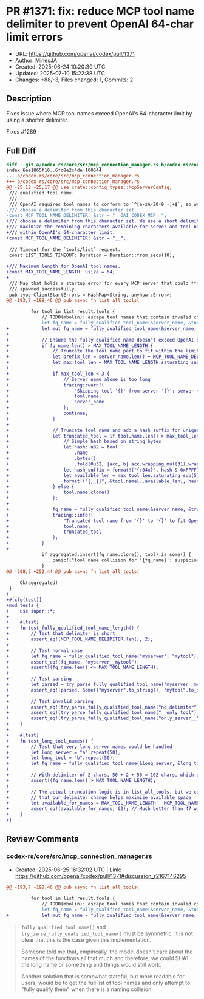 # PR #1371: fix: reduce MCP tool name delimiter to prevent OpenAI 64-char limit errors

- URL: https://github.com/openai/codex/pull/1371
- Author: MinesJA
- Created: 2025-06-24 10:20:30 UTC
- Updated: 2025-07-10 15:22:38 UTC
- Changes: +88/-3, Files changed: 1, Commits: 2

## Description

Fixes issue where MCP tool names exceed OpenAI's 64-character limit by using a shorter delimiter.

Fixes #1289

## Full Diff

```diff
diff --git a/codex-rs/core/src/mcp_connection_manager.rs b/codex-rs/core/src/mcp_connection_manager.rs
index 6ae1865f16..6fd8e2c4de 100644
--- a/codex-rs/core/src/mcp_connection_manager.rs
+++ b/codex-rs/core/src/mcp_connection_manager.rs
@@ -25,12 +25,17 @@ use crate::config_types::McpServerConfig;
 /// qualified tool name.
 ///
 /// OpenAI requires tool names to conform to `^[a-zA-Z0-9_-]+$`, so we must
-/// choose a delimiter from this character set.
-const MCP_TOOL_NAME_DELIMITER: &str = "__OAI_CODEX_MCP__";
+/// choose a delimiter from this character set. We use a short delimiter to
+/// maximize the remaining characters available for server and tool names
+/// within OpenAI's 64-character limit.
+const MCP_TOOL_NAME_DELIMITER: &str = "__";
 
 /// Timeout for the `tools/list` request.
 const LIST_TOOLS_TIMEOUT: Duration = Duration::from_secs(10);
 
+/// Maximum length for OpenAI tool names.
+const MAX_TOOL_NAME_LENGTH: usize = 64;
+
 /// Map that holds a startup error for every MCP server that could **not** be
 /// spawned successfully.
 pub type ClientStartErrors = HashMap<String, anyhow::Error>;
@@ -193,7 +198,46 @@ pub async fn list_all_tools(
 
         for tool in list_result.tools {
             // TODO(mbolin): escape tool names that contain invalid characters.
-            let fq_name = fully_qualified_tool_name(&server_name, &tool.name);
+            let mut fq_name = fully_qualified_tool_name(&server_name, &tool.name);
+
+            // Ensure the fully qualified name doesn't exceed OpenAI's limit
+            if fq_name.len() > MAX_TOOL_NAME_LENGTH {
+                // Truncate the tool name part to fit within the limit
+                let prefix_len = server_name.len() + MCP_TOOL_NAME_DELIMITER.len();
+                let max_tool_len = MAX_TOOL_NAME_LENGTH.saturating_sub(prefix_len);
+
+                if max_tool_len < 3 {
+                    // Server name alone is too long
+                    tracing::warn!(
+                        "Skipping tool '{}' from server '{}': server name too long for OpenAI limit",
+                        tool.name,
+                        server_name
+                    );
+                    continue;
+                }
+
+                // Truncate tool name and add a hash suffix for uniqueness
+                let truncated_tool = if tool.name.len() > max_tool_len {
+                    // Simple hash based on string bytes
+                    let hash: u32 = tool
+                        .name
+                        .bytes()
+                        .fold(0u32, |acc, b| acc.wrapping_mul(31).wrapping_add(b as u32));
+                    let hash_suffix = format!("{:04x}", hash & 0xFFFF); // Use lower 16 bits as 4-char hex
+                    let available_len = max_tool_len.saturating_sub(5); // 4 for hash + 1 for underscore
+                    format!("{}_{}", &tool.name[..available_len], hash_suffix)
+                } else {
+                    tool.name.clone()
+                };
+
+                fq_name = fully_qualified_tool_name(&server_name, &truncated_tool);
+                tracing::info!(
+                    "Truncated tool name from '{}' to '{}' to fit OpenAI limit",
+                    tool.name,
+                    truncated_tool
+                );
+            }
+
             if aggregated.insert(fq_name.clone(), tool).is_some() {
                 panic!("tool name collision for '{fq_name}': suspicious");
             }
@@ -208,3 +252,44 @@ pub async fn list_all_tools(
 
     Ok(aggregated)
 }
+
+#[cfg(test)]
+mod tests {
+    use super::*;
+
+    #[test]
+    fn test_fully_qualified_tool_name_length() {
+        // Test that delimiter is short
+        assert_eq!(MCP_TOOL_NAME_DELIMITER.len(), 2);
+
+        // Test normal case
+        let fq_name = fully_qualified_tool_name("myserver", "mytool");
+        assert_eq!(fq_name, "myserver__mytool");
+        assert!(fq_name.len() <= MAX_TOOL_NAME_LENGTH);
+
+        // Test parsing
+        let parsed = try_parse_fully_qualified_tool_name("myserver__mytool");
+        assert_eq!(parsed, Some(("myserver".to_string(), "mytool".to_string())));
+
+        // Test invalid parsing
+        assert_eq!(try_parse_fully_qualified_tool_name("no_delimiter"), None);
+        assert_eq!(try_parse_fully_qualified_tool_name("__only_tool"), None);
+        assert_eq!(try_parse_fully_qualified_tool_name("only_server__"), None);
+    }
+
+    #[test]
+    fn test_long_tool_names() {
+        // Test that very long server names would be handled
+        let long_server = "a".repeat(50);
+        let long_tool = "b".repeat(50);
+        let fq_name = fully_qualified_tool_name(&long_server, &long_tool);
+
+        // With delimiter of 2 chars, 50 + 2 + 50 = 102 chars, which exceeds 64
+        assert!(fq_name.len() > MAX_TOOL_NAME_LENGTH);
+
+        // The actual truncation logic is in list_all_tools, but we can verify
+        // that our delimiter change helps maximize available space
+        let available_for_names = MAX_TOOL_NAME_LENGTH - MCP_TOOL_NAME_DELIMITER.len();
+        assert_eq!(available_for_names, 62); // Much better than 47 with old delimiter
+    }
+}
```

## Review Comments

### codex-rs/core/src/mcp_connection_manager.rs

- Created: 2025-06-25 16:32:02 UTC | Link: https://github.com/openai/codex/pull/1371#discussion_r2167146295

```diff
@@ -193,7 +198,46 @@ pub async fn list_all_tools(
 
         for tool in list_result.tools {
             // TODO(mbolin): escape tool names that contain invalid characters.
-            let fq_name = fully_qualified_tool_name(&server_name, &tool.name);
+            let mut fq_name = fully_qualified_tool_name(&server_name, &tool.name);
```

> `fully_qualified_tool_name()` and `try_parse_fully_qualified_tool_name()` must be symmetric. It is not clear that this is the case given this implementation.
> 
> Someone told me that, empirically, the model doesn't care about the names of the functions all that much and therefore, we could SHA1 the long name or something and things would still work.
> 
> Another solution that is somewhat stateful, but more readable for users, would be to get the full list of tool names and only attempt to "fully qualify them" when there is a naming collision.